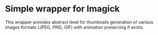 # Simple wrapper for Imagick

This wrapper provides abstract level for thumbnails generation of various images formats (JPEG, PNG, GIF) with animation preserving if exists.